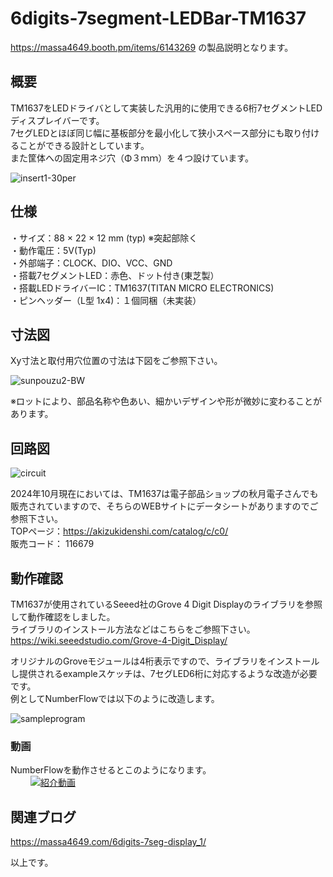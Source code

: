 # 6digits-7segment-LEDBar-TM1637  
https://massa4649.booth.pm/items/6143269 の製品説明となります。  

## 概要
TM1637をLEDドライバとして実装した汎用的に使用できる6桁7セグメントLEDディスプレイバーです。  
7セグLEDとほぼ同じ幅に基板部分を最小化して狭小スペース部分にも取り付けることができる設計としています。  
また筐体への固定用ネジ穴（Φ３ｍｍ）を４つ設けています。  
  
![insert1-30per](https://github.com/user-attachments/assets/d60c0bd2-3fb8-4f34-a25b-a707be49f322)  

## 仕様  
・サイズ：88 × 22 × 12 mm (typ) ※突起部除く  
・動作電圧：5V(Typ)  
・外部端子：CLOCK、DIO、VCC、GND  
・搭載7セグメントLED：赤色、ドット付き(東芝製）  
・搭載LEDドライバーIC：TM1637(TITAN MICRO ELECTRONICS)  
・ピンヘッダー（L型 1x4)：１個同梱（未実装）  

## 寸法図  
Xy寸法と取付用穴位置の寸法は下図をご参照下さい。  

![sunpouzu2-BW](https://github.com/user-attachments/assets/46414426-bff4-4f71-b595-2512450ec660)  

※ロットにより、部品名称や色あい、細かいデザインや形が微妙に変わることがあります。  

## 回路図  
![circuit](https://github.com/user-attachments/assets/ca149edc-08cb-4314-9230-bc507905a17b)  

2024年10月現在においては、TM1637は電子部品ショップの秋月電子さんでも販売されていますので、そちらのWEBサイトにデータシートがありますのでご参照下さい。  
TOPページ：https://akizukidenshi.com/catalog/c/c0/  
販売コード：	116679  

## 動作確認  
TM1637が使用されているSeeed社のGrove 4 Digit Displayのライブラリを参照して動作確認をしました。  
ライブラリのインストール方法などはこちらをご参照下さい。  
https://wiki.seeedstudio.com/Grove-4-Digit_Display/  

オリジナルのGroveモジュールは4桁表示ですので、ライブラリをインストールし提供されるexampleスケッチは、7セグLED6桁に対応するような改造が必要です。  
例としてNumberFlowでは以下のように改造します。  
  
![sampleprogram](https://github.com/user-attachments/assets/e0b282fa-5f44-48ce-9f28-e91b9e3470ee)  

### 動画  
NumberFlowを動作させるとこのようになります。  
　　
[![紹介動画]()](https://youtu.be/z4yhNrQsWkc)  

## 関連ブログ
https://massa4649.com/6digits-7seg-display_1/  

以上です。
